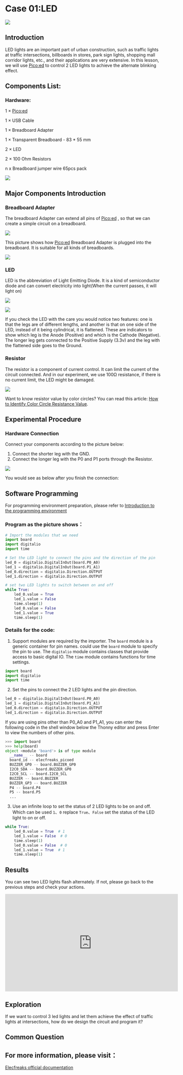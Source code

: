 
# Case 01:LED

![](./images/case0101.png)

## Introduction

LED lights are an important part of urban construction, such as traffic lights at traffic intersections, billboards in stores, park sign lights, shopping mall corridor lights, etc., and their applications are very extensive. In this lesson, we will use [Pico:ed](https://www.elecfreaks.com/elecfreaks-pico-ed-v2.html) to control 2 LED lights to achieve the alternate blinking effect.
## Components List:
### Hardware:

1 × [Pico:ed](https://www.elecfreaks.com/elecfreaks-pico-ed-v2.html)

1 × USB Cable

1 × Breadboard Adapter

1 × Transparent Breadboard - 83 * 55 mm

2 × LED

2 × 100 Ohm Resistors

n x Breadboard jumper wire 65pcs pack

![](./images/starter-kit01.png)

## Major Components Introduction
### Breadboard Adapter

The breadboard Adapter can extend all pins of  [Pico:ed](https://www.elecfreaks.com/elecfreaks-pico-ed-v2.html) , so that we can create a simple circuit on a breadboard.

![](./images/case0102.png)

This picture shows how [Pico:ed](https://www.elecfreaks.com/elecfreaks-pico-ed-v2.html) Breadboard Adapter is plugged into the breadboard. It is suitable for all kinds of breadboards.

![](./images/case0103.png)

### LED
LED is the abbreviation of Light Emitting Diode. It is a kind of semiconductor diode and can convert electricity into light(When the current passes, it will light on)

![](./images/case0104.png)

![](./images/case0105.png)

If you check the LED with the care you would notice two features: one is that the legs are of different lengths, and another is that on one side of the LED, instead of it being cylindrical, it is flattened. These are indicators to show which leg is the Anode (Positive) and which is the Cathode (Negative). The longer leg gets connected to the Positive Supply (3.3v) and the leg with the flattened side goes to the Ground.

### Resistor
The resistor is a component of current control. It can limit the current of the circuit connected. And in our experiment, we use 100Ω resistance, if there is no current limit, the LED might be damaged.

![](./images/case0106.png)

Want to know resistor value by color circles? You can read this article: [How to Identify Color Circle Resistance Value](https://www.elecfreaks.com/blog/how-to-identify-color-circle-resistance-value.html/).
## Experimental Procedure
### Hardware Connection

Connect your components according to the picture below:
1. Connect the shorter leg with the GND.
2. Connect the longer leg with the P0 and P1 ports through the Resistor.

![](./images/case01.png)

You would see as below after you finish the connection:



## Software Programming
For programming environment preparation, please refer to [Introduction to the programming environment](https://www.yuque.com/elecfreaks-learn/picoed/er7nuh)
### Program as the picture shows：
```python
# Import the modules that we need
import board
import digitalio
import time

# Set the LED light to connect the pins and the direction of the pin
led_0 = digitalio.DigitalInOut(board.P0_A0)
led_1 = digitalio.DigitalInOut(board.P1_A1)
led_0.direction = digitalio.Direction.OUTPUT
led_1.direction = digitalio.Direction.OUTPUT

# set two LED lights to switch between on and off
while True:
    led_0.value = True
    led_1.value = False
    time.sleep(1)
    led_0.value = False
    led_1.value = True
    time.sleep(1)
```
### Details for the code:

1. Support modules are required by the importer. The `board` module is a generic container for pin names. could use the `board` module to specify the pin to use. The `digitalio` module contains classes that provide access to basic digital IO. The `time` module contains functions for time settings.
```python
import board
import digitalio
import time
```

2. Set the pins to connect the 2 LED lights and the pin direction.
```python
led_0 = digitalio.DigitalInOut(board.P0_A0)
led_1 = digitalio.DigitalInOut(board.P1_A1)
led_0.direction = digitalio.Direction.OUTPUT
led_1.direction = digitalio.Direction.OUTPUT
```
If you are using pins other than P0_A0 and P1_A1, you can enter the following code in the shell window below the Thonny editor and press Enter to view the numbers of other pins.
```python
>>> import board
>>> help(board)
object <module 'board'> is of type module
  __name__ -- board
  board_id -- elecfreaks_picoed
  BUZZER_GP0 -- board.BUZZER_GP0
  I2C0_SDA -- board.BUZZER_GP0
  I2C0_SCL -- board.I2C0_SCL
  BUZZER -- board.BUZZER
  BUZZER_GP3 -- board.BUZZER
  P4 -- board.P4
  P5 -- board.P5
  ...
```

3. Use an infinite loop to set the status of 2 LED lights to be on and off. Which can be used `1`、`0` replace `True`、`False` set the status of the LED light to on or off.
```python
while True:
    led_0.value = True  # 1
    led_1.value = False  # 0
    time.sleep(1)
    led_0.value = False  # 0
    led_1.value = True  # 1
    time.sleep(1)
```
## Results
You can see two LED lights flash alternately. If not, please go back to the previous steps and check your actions.

<iframe width="560" height="315" src="https://www.youtube.com/embed/yznn3EPETdg" title="YouTube video player" frameborder="0" allow="accelerometer; autoplay; clipboard-write; encrypted-media; gyroscope; picture-in-picture" allowfullscreen></iframe>

## Exploration
If we want to control 3 led lights and let them achieve the effect of traffic lights at intersections, how do we design the circuit and program it?

## Common Question
## For more information, please visit：
[Elecfreaks official documentation](https://www.elecfreaks.com/learn-en/)
